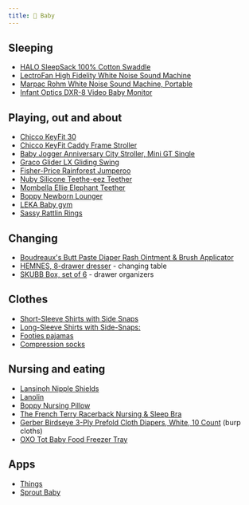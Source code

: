 ```yaml
---
title: 👶 Baby
---
```


## Sleeping

- [HALO SleepSack 100% Cotton Swaddle](https://amzn.to/2QAonmN)
- [LectroFan High Fidelity White Noise Sound Machine](https://amzn.to/2zVbbDm)
- [Marpac Rohm White Noise Sound Machine, Portable](https://amzn.to/2RwmY1K)
- [Infant Optics DXR-8 Video Baby Monitor](https://amzn.to/2zWWT5j)

## Playing, out and about

- [Chicco KeyFit 30](https://amzn.to/2RwoKjh)
- [Chicco KeyFit Caddy Frame Stroller](https://amzn.to/2Qwjef8)
- [Baby Jogger Anniversary City Stroller, Mini GT Single](https://amzn.to/2RvetUD)
- [Graco Glider LX Gliding Swing](http://a.co/d/fkkjauI)
- [Fisher-Price Rainforest Jumperoo](https://amzn.to/2QsGavO)
- [Nuby Silicone Teethe-eez Teether](https://amzn.to/2zWpUhk)
- [Mombella Ellie Elephant Teether](https://amzn.to/2Pg7nlj)
- [Boppy Newborn Lounger](https://amzn.to/2RwayqM)
- [LEKA Baby gym](https://www.ikea.com/us/en/catalog/products/70108177/)
- [Sassy Rattlin Rings](https://amzn.to/2Pg8mC9)

## Changing

- [Boudreaux's Butt Paste Diaper Rash Ointment & Brush Applicator](https://amzn.to/2DZITf3)
- [HEMNES, 8-drawer dresser](https://www.ikea.com/us/en/catalog/products/20392479/#/80374284) - changing table
- [SKUBB Box, set of 6](https://www.ikea.com/us/en/catalog/products/30300281/) - drawer organizers

## Clothes

- [Short-Sleeve Shirts with Side Snaps](https://amzn.to/2PeJNFy)
- [Long-Sleeve Shirts with Side-Snaps:](https://amzn.to/2Eb7spc)
- [Footies pajamas](https://www.primary.com/shop/baby/top-10/the-zip-footie)
- [Compression socks](https://amzn.to/2Bx6rEV)

## Nursing and eating

- [Lansinoh Nipple Shields](https://amzn.to/2y4Rrf2)
- [Lanolin](https://amzn.to/2y5j3AV)
- [Boppy Nursing Pillow](https://amzn.to/2BYVrAB)
- [The French Terry Racerback Nursing & Sleep Bra](https://www.kindredbravely.com/collections/nursing-bras/products/french-terry-nursing-sleep-bra)
- [Gerber Birdseye 3-Ply Prefold Cloth Diapers, White, 10 Count](https://amzn.to/2PifDBg) (burp cloths)
- [OXO Tot Baby Food Freezer Tray](https://amzn.to/2RBNCX8)

## Apps

- [Things](https://culturedcode.com/things/)
- [Sprout Baby](http://sprout-apps.com/sprout-baby-iphone-ipad-app/)

